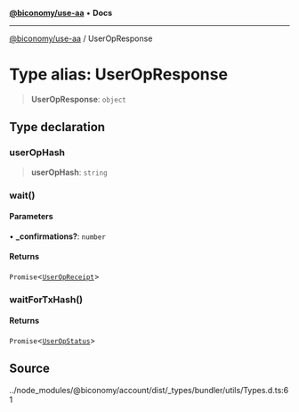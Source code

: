 [**@biconomy/use-aa**](../README.md) • **Docs**

***

[@biconomy/use-aa](../globals.md) / UserOpResponse

# Type alias: UserOpResponse

> **UserOpResponse**: `object`

## Type declaration

### userOpHash

> **userOpHash**: `string`

### wait()

#### Parameters

• **\_confirmations?**: `number`

#### Returns

`Promise`\<[`UserOpReceipt`](UserOpReceipt.md)\>

### waitForTxHash()

#### Returns

`Promise`\<[`UserOpStatus`](UserOpStatus.md)\>

## Source

../node\_modules/@biconomy/account/dist/\_types/bundler/utils/Types.d.ts:61
